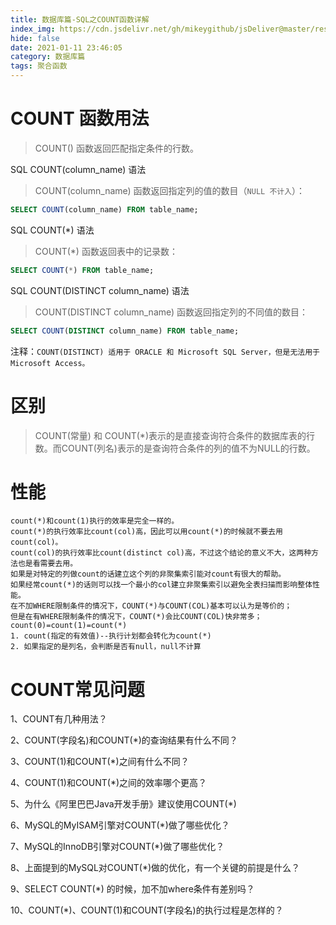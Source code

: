```yaml
---
title: 数据库篇-SQL之COUNT函数详解
index_img: https://cdn.jsdelivr.net/gh/mikeygithub/jsDeliver@master/resource/img/sql-count.png
hide: false
date: 2021-01-11 23:46:05
category: 数据库篇
tags: 聚合函数
---
```


# COUNT 函数用法

>COUNT() 函数返回匹配指定条件的行数。
<p class="note note-primary">
   SQL COUNT(column_name) 语法 
</p>


>COUNT(column_name) 函数返回指定列的值的数目（`NULL 不计入`）：

```sql
SELECT COUNT(column_name) FROM table_name;
```

<p class="note note-primary">
   SQL COUNT(*) 语法
</p>

>COUNT(*) 函数返回表中的记录数：

```sql
SELECT COUNT(*) FROM table_name;
```

<p class="note note-primary">
   SQL COUNT(DISTINCT column_name) 语法 
</p>

>COUNT(DISTINCT column_name) 函数返回指定列的不同值的数目：

```sql
SELECT COUNT(DISTINCT column_name) FROM table_name;
```

注释：`COUNT(DISTINCT) 适用于 ORACLE 和 Microsoft SQL Server，但是无法用于 Microsoft Access。`

# 区别

>COUNT(常量) 和 COUNT(\*)表示的是直接查询符合条件的数据库表的行数。而COUNT(列名)表示的是查询符合条件的列的值不为NULL的行数。

# 性能

```text
count(*)和count(1)执行的效率是完全一样的。
count(*)的执行效率比count(col)高，因此可以用count(*)的时候就不要去用count(col)。
count(col)的执行效率比count(distinct col)高，不过这个结论的意义不大，这两种方法也是看需要去用。
如果是对特定的列做count的话建立这个列的非聚集索引能对count有很大的帮助。
如果经常count(*)的话则可以找一个最小的col建立非聚集索引以避免全表扫描而影响整体性能。
在不加WHERE限制条件的情况下，COUNT(*)与COUNT(COL)基本可以认为是等价的；
但是在有WHERE限制条件的情况下，COUNT(*)会比COUNT(COL)快非常多；
count(0)=count(1)=count(*)
1. count(指定的有效值)--执行计划都会转化为count(*)
2. 如果指定的是列名，会判断是否有null，null不计算
```

# COUNT常见问题

1、COUNT有几种用法？

2、COUNT(字段名)和COUNT(*)的查询结果有什么不同？

3、COUNT(1)和COUNT(*)之间有什么不同？

4、COUNT(1)和COUNT(*)之间的效率哪个更高？

5、为什么《阿里巴巴Java开发手册》建议使用COUNT(*)

6、MySQL的MyISAM引擎对COUNT(*)做了哪些优化？

7、MySQL的InnoDB引擎对COUNT(*)做了哪些优化？

8、上面提到的MySQL对COUNT(*)做的优化，有一个关键的前提是什么？

9、SELECT COUNT(*) 的时候，加不加where条件有差别吗？

10、COUNT(*)、COUNT(1)和COUNT(字段名)的执行过程是怎样的？


